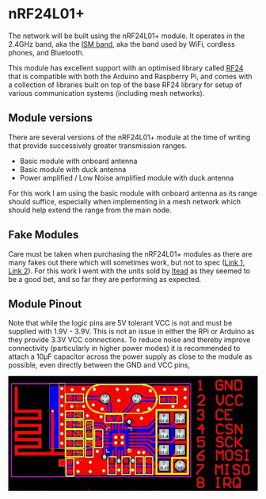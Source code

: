 # nRF24L01+

The network will be built using the nRF24L01+ module. It operates in the 2.4GHz band, aka the [ISM band]( https://en.wikipedia.org/wiki/ISM_band), aka the band used by WiFi, cordless phones, and Bluetooth.

This module has excellent support with an optimised library called [RF24]( https://tmrh20.github.io/RF24/) that is compatible with both the Arduino and Raspberry Pi, and comes with a collection of libraries built on top of the base RF24 library for setup of various communication systems (including mesh networks). 

## Module versions

There are several versions of the nRF24L01+ module at the time of writing that provide successively greater transmission ranges.

- Basic module with onboard antenna
- Basic module with duck antenna
- Power amplified / Low Noise amplified module with duck antenna

For this work I am using the basic module with onboard antenna as its range should suffice, especially when implementing in a mesh network which should help extend the range from the main node.

## Fake Modules

Care must be taken when purchasing the nRF24L01+ modules as there are many fakes out there which will sometimes work, but not to spec ([Link 1]( https://forum.mysensors.org/topic/1153/we-are-mostly-using-fake-nrf24l01-s-but-worse-fakes-are-emerging), [Link 2](https://forum.mysensors.org/topic/1664/which-are-the-best-nrf24l01-modules)). For this work I went with the units sold by [Itead]( https://www.itead.cc/nrf24l01-module.html) as they seemed to be a good bet, and so far they are performing as expected.

## Module Pinout

Note that while the logic pins are 5V tolerant VCC is not and must be supplied with 1.9V - 3.9V. This is not an issue in either the RPi or Arduino as they provide 3.3V VCC connections. To reduce noise and thereby improve connectivity (particularly in higher power modes) it is recommended to attach a 10µF capacitor across the power supply as close to the module as possible, even directly between the GND and VCC pins, 

![nRF24L01+ pinout](circuit_diagrams/nRF24L+_pinout.png)
